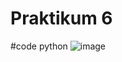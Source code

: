 # Praktikum 6
#code python
![image](https://github.com/user-attachments/assets/4a41adc0-9d1c-4405-90d0-64d4ad177984)
